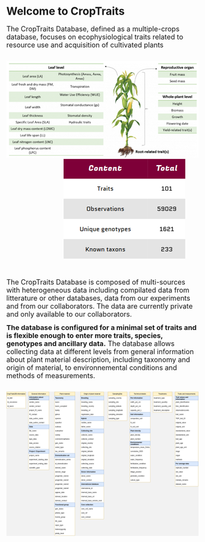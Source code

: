 # Welcome to CropTraits

<font size ="4"> The CropTraits Database, defined as a multiple-crops database, focuses on ecophysiological traits related to resource use and acquisition of cultivated plants </font>

<br>
<img src ="crop.png"/><img src ="stats.png"  style="margin-left:150px;margin-right:100px"/>

<br><br/>
<font size ="4"> The CropTraits Database is composed of multi-sources with heterogeneous data including compilated data from litterature or other databases, data from our experiments and from our collaborators. The data are currently private and only available to our collaborators.

**The database is configured for a minimal set of traits and is flexible enough to enter more traits, species, genotypes and ancillary data.** The database allows collecting data at different levels from general information about plant material description, including taxonomy and origin of material, to environnemental conditions and methods of measurements. </font>

<br>
<img src="tab.png"/>
